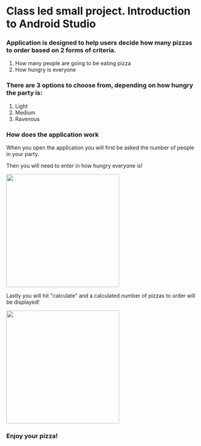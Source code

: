 <h1>Class led small project. Introduction to Android Studio</h1>

<h3>Application is designed to help users decide how many pizzas to order based on 2 forms of criteria.</h3>
<ol><li>How many people are going to be eating pizza
<li>How hungry is everyone</ol>

<h3>There are 3 options to choose from, depending on how hungry the party is:</h3>
<ol><li>Light
<li>Medium
<li>Ravenous</ol>

<h3>How does the application work</h3>
<p>When you open the application you will first be asked the number of people in your party.
<p>Then you will need to enter in how hungry everyone is!</p>

<img src="https://user-images.githubusercontent.com/85845285/177026683-4ab12742-e14a-470c-91b9-bb5863494f31.jpg" width=300>



<p>Lastly you will hit "calculate" and a calculated number of pizzas to order will be displayed!</p>

<img src="https://user-images.githubusercontent.com/85845285/177026689-3a9d4d11-e2cc-401d-94d9-c50337b1008b.jpg" width=300>

<h3>Enjoy your pizza!</h3>

